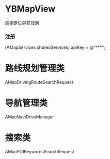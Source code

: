 # YBMapView
高德定位导航规划

### 注册
 [AMapServices sharedServices].apiKey = @"***";
 
# 路线规划管理类
  AMapDrivingRouteSearchRequest

# 导航管理类 
   AMapNaviDriveManager
# 搜索类 
  AMapPOIKeywordsSearchRequest
